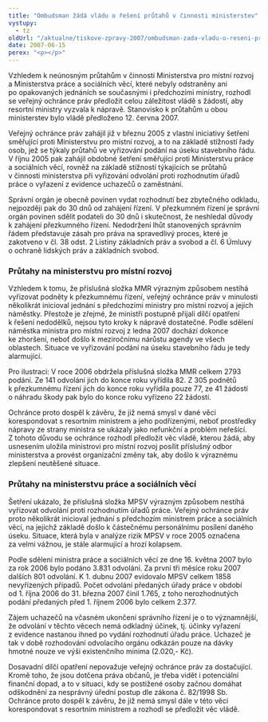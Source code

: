 ```yaml
---
title: "Ombudsman žádá vládu o řešení průtahů v činnosti ministerstev"
vystupy:
  - tz
oldUrl: "/aktualne/tiskove-zpravy-2007/ombudsman-zada-vladu-o-reseni-prutahu-v-cinnosti-ministerstev"
date: 2007-06-15
perex: "<p></p>"
---
```


<!-- imported from the old website -->

<p>Vzhledem k neúnosným průtahům v činnosti Ministerstva pro místní rozvoj a Ministerstva práce a sociálních věcí, které nebyly odstraněny ani po opakovaných jednáních se současnými i předchozími ministry, rozhodl se veřejný ochránce práv předložit celou záležitost vládě s žádostí, aby resortní ministry vyzvala k nápravě. Stanovisko k průtahům u obou ministerstev bylo vládě předloženo 12. června 2007.</p><p>Veřejný ochránce práv zahájil již v březnu 2005 z vlastní iniciativy šetření směřující proti Ministerstvu pro místní rozvoj, a to na základě stížností řady osob, jež se týkaly průtahů ve vyřizování podání na úseku stavebního řádu. V říjnu 2005 pak zahájil obdobné šetření směřující proti Ministerstvu práce a sociálních věcí, rovněž na základě stížností týkajících se průtahů v činnosti ministerstva při vyřizování odvolání proti rozhodnutím úřadů práce o vyřazení z evidence uchazečů o zaměstnání. </p><p>Správní orgán je obecně povinen vydat rozhodnutí bez zbytečného odkladu, nejpozději pak do 30 dnů od zahájení řízení. V přezkumném řízení je správní orgán povinen sdělit podateli do 30 dnů i skutečnost, že neshledal důvody k zahájení přezkumného řízení. Nedodržení lhůt stanovených správním řádem představuje zásah pro práva na spravedlivý proces, které je zakotveno v čl. 38 odst. 2 Listiny základních práv a svobod a čl. 6 Úmluvy o ochraně lidských práv a základních svobod.</p><h3>Průtahy na ministerstvu pro místní rozvoj</h3><p>Vzhledem k tomu, že příslušná složka MMR výrazným způsobem nestíhá vyřizovat podněty k přezkumnému řízení, veřejný ochránce práv v minulosti několikrát inicioval jednání s předchozími ministry pro místní rozvoj a jejich náměstky. Přestože je zřejmé, že ministři postupně přijali dílčí opatření k řešení nedodělků, nejsou tyto kroky k nápravě dostatečné. Podle sdělení náměstka ministra pro místní rozvoj z ledna 2007 dochází dokonce ke zhoršení, neboť došlo k meziročnímu nárůstu agendy ve všech oblastech. Situace ve vyřizování podání na úseku stavebního řádu je tedy alarmující.</p><p>Pro ilustraci: V roce 2006 obdržela příslušná složka MMR celkem 2793 podání. Ze 141 odvolání jich do konce roku vyřídila 82. Z 305 podnětů k přezkumnému řízení jich do konce roku vyřídila pouze 77, ze 41 žádostí o náhradu škody pak bylo do konce roku vyřízeno 22 žádostí.</p><p>Ochránce proto dospěl k závěru, že již nemá smysl v dané věci korespondovat s resortním ministrem a jeho podřízenými, neboť prostředky nápravy ze strany ministra se ukázaly jako nefunkční a problém neřešící. Z tohoto důvodu se ochránce rozhodl předložit věc vládě, kterou žádá, aby usnesením uložila ministrovi pro místní rozvoj posílit příslušný odbor ministerstva a provést organizační změny tak, aby došlo k výraznému zlepšení neutěšené situace.</p><h3>Průtahy na ministerstvu práce a sociálních věcí</h3><p>Šetření ukázalo, že příslušná složka MPSV výrazným způsobem nestíhá vyřizovat odvolání proti rozhodnutím úřadů práce. Veřejný ochránce práv proto několikrát inicioval jednání s předchozím ministrem práce a sociálních věcí, na jejichž základě došlo k částečnému personálnímu posílení daného úseku. Situace, která byla v analýze rizik MPSV v roce 2005 označena za velmi vážnou, je stále alarmující a hrozí kolapsem.</p><p>Podle sdělení ministra práce a sociálních věcí ze dne 16. května 2007 bylo za rok 2006 bylo podáno 3.831 odvolání. Za první tři měsíce roku 2007 dalších 801 odvolání. K 1. dubnu 2007 evidovalo MPSV celkem 1858 nevyřízených případů. Počet odvolání předaných úřady práce v období od 1. října 2006 do 31. března 2007 činil 1.765, z toho nerozhodnutých podání předaných před 1. říjnem 2006 bylo celkem 2.377.</p><p>Zájem uchazečů na včasném ukončení správního řízení je o to významnější, že odvolání v těchto věcech nemá odkladný účinek, tj. účinky vyřazení z evidence nastanou ihned po vydání rozhodnutí úřadu práce. Uchazeč je tak v době rozhodování odvolacího orgánu odkázán pouze na dávky hmotné nouze ve výši existenčního minima (2.020,- Kč).</p><p>Dosavadní dílčí opatření nepovažuje veřejný ochránce práv za dostačující. Kromě toho, že jsou dotčena práva občanů, je třeba vidět i potenciální finanční dopad, a to v situaci, kdy se postižené osoby začnou domáhat odškodnění za nesprávný úřední postup dle zákona č. 82/1998 Sb. Ochránce proto dospěl k závěru, že již nemá smysl dále v této věci korespondovat s resortním ministrem a rozhodl se předložit věc vládě.</p>
